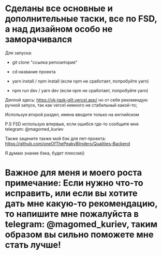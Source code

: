 # Cделаны все основные и дополнительные таски, все по FSD, а над дизайном особо не заморачивался

Для запуска:

- git clone "ссылка репозитория"

- cd название проекта

- yarn install / npm install  (если npm не сработает, попробуйте yarn)

- npm run dev / yarn dev      (если npm не сработает, попробуйте yarn)

Деплой здесь: https://vk-task-gilt.vercel.app/  но от себя рекомендую ручной запуск, так как vercel немного не стабильный какой-то;

Используя второй раздел, имена вводите только на английском

P.S FSD использую впервые, если ошибся где-то сообщите мне telegram: @magomed_kuriev

Также зацените также мой бэк для пет-проекта: https://github.com/oneOfThePeakyBlinders/Qualities-Backend 

Я думаю знание бэка, будет плюсом))

# Важное для меня и моего роста примечание: Если нужно что-то исправить, или если вы хотите дать мне какую-то рекомендацию, то напишите мне пожалуйста в telegram: @magomed_kuriev, таким образом вы сильно поможете мне стать лучше!
